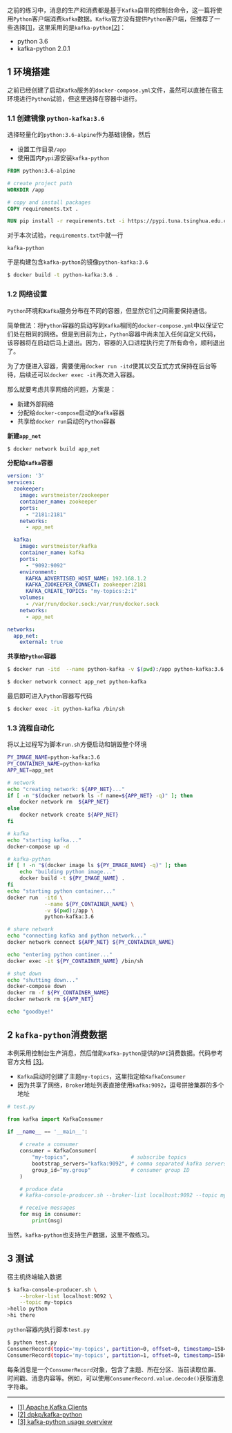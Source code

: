 之前的练习中，消息的生产和消费都是基于`Kafka`自带的控制台命令，这一篇将使用`Python`客户端消费`kafka`数据。`Kafka`官方没有提供`Python`客户端，但推荐了一些选择[[1]](#1)，这里采用的是`kafka-python`[[2]](#2)：

- python 3.6
- kafka-python 2.0.1

## 1 环境搭建

之前已经创建了启动`Kafka`服务的`docker-compose.yml`文件，虽然可以直接在宿主环境进行`Python`试验，但这里选择在容器中进行。

### 1.1 创建镜像 `python-kafka:3.6`

选择轻量化的`python:3.6-alpine`作为基础镜像，然后

- 设置工作目录`/app`
- 使用国内`Pypi`源安装`kafka-python`

```dockerfile
FROM python:3.6-alpine

# create project path
WORKDIR /app

# copy and install packages
COPY requirements.txt .

RUN pip install -r requirements.txt -i https://pypi.tuna.tsinghua.edu.cn/simple/
```

对于本次试验，`requirements.txt`中就一行

```
kafka-python
```

于是构建包含`kafka-python`的镜像`python-kafka:3.6`

```bash
$ docker build -t python-kafka:3.6 .
```

### 1.2 网络设置

`Python`环境和`Kafka`服务分布在不同的容器，但显然它们之间需要保持通信。

简单做法：将`Python`容器的启动写到`Kafka`相同的`docker-compose.yml`中以保证它们处在相同的网络。但是到目前为止，`Python`容器中尚未加入任何自定义代码，该容器将在启动后马上退出。因为，容器的入口进程执行完了所有命令，顺利退出了。

为了方便进入容器，需要使用`docker run -itd`使其以交互式方式保持在后台等待，后续还可以`docker exec -it`再次进入容器。

那么就要考虑共享网络的问题，方案是：

- 新建外部网络
- 分配给`docker-compose`启动的`Kafka`容器
- 共享给`docker run`启动的`Python`容器

**新建`app_net`**

```bash
$ docker network build app_net
```

**分配给`Kafka`容器**

```yml
version: '3'
services:
  zookeeper:
    image: wurstmeister/zookeeper
    container_name: zookeeper
    ports:
      - "2181:2181"
    networks:
      - app_net

  kafka:
    image: wurstmeister/kafka
    container_name: kafka
    ports:
      - "9092:9092"
    environment:
      KAFKA_ADVERTISED_HOST_NAME: 192.168.1.2
      KAFKA_ZOOKEEPER_CONNECT: zookeeper:2181
      KAFKA_CREATE_TOPICS: "my-topics:2:1"
    volumes:
      - /var/run/docker.sock:/var/run/docker.sock
    networks:
      - app_net

networks:
  app_net:
    external: true
```

**共享给`Python`容器**

```bash
$ docker run -itd  --name python-kafka -v $(pwd):/app python-kafka:3.6

$ docker network connect app_net python-kafka
```

最后即可进入`Python`容器写代码

```bash
$ docker exec -it python-kafka /bin/sh
```

### 1.3 流程自动化

将以上过程写为脚本`run.sh`方便启动和销毁整个环境

```bash
PY_IMAGE_NAME=python-kafka:3.6
PY_CONTAINER_NAME=python-kafka
APP_NET=app_net

# network
echo "creating network: ${APP_NET}..."
if [ -n "$(docker network ls -f name=${APP_NET} -q)" ]; then
    docker network rm  ${APP_NET}
else
    docker network create ${APP_NET}
fi

# kafka
echo "starting kafka..."
docker-compose up -d

# kafka-python
if [ ! -n "$(docker image ls ${PY_IMAGE_NAME} -q)" ]; then 
    echo "building python image..."
    docker build -t ${PY_IMAGE_NAME} .
fi
echo "starting python container..."
docker run  -itd \
            --name ${PY_CONTAINER_NAME} \
            -v $(pwd):/app \
            python-kafka:3.6

# share network
echo "connecting kafka and python network..."
docker network connect ${APP_NET} ${PY_CONTAINER_NAME}

echo "entering python continer..."
docker exec -it ${PY_CONTAINER_NAME} /bin/sh

# shut down
echo "shutting down..."
docker-compose down
docker rm -f ${PY_CONTAINER_NAME}
docker network rm ${APP_NET}

echo "goodbye!"
```

## 2 `kafka-python`消费数据

本例采用控制台生产消息，然后借助`kafka-python`提供的`API`消费数据。代码参考官方文档 [[3]](#3)。

- `Kafka`启动时创建了主题`my-topics`，这里指定给`KafkaConsumer`
- 因为共享了网络，`Broker`地址列表直接使用`kafka:9092`，逗号拼接集群的多个地址


```python
# test.py

from kafka import KafkaConsumer

if __name__ == '__main__': 
    
    # create a consumer
    consumer = KafkaConsumer(
        "my-topics",                    # subscribe topics
        bootstrap_servers="kafka:9092", # comma separated kafka servers list
        group_id="my.group"             # consumer group ID
    )

    # produce data
    # kafka-console-producer.sh --broker-list localhost:9092 --topic my-topics

    # receive messages
    for msg in consumer:
        print(msg)
```

当然，`kafka-python`也支持生产数据，这里不做练习。


## 3 测试

宿主机终端输入数据

```bash
$ kafka-console-producer.sh \
    --broker-list localhost:9092 \
    --topic my-topics
>hello python
>hi there
```

`python`容器内执行脚本`test.py`

```bash
$ python test.py
ConsumerRecord(topic='my-topics', partition=0, offset=0, timestamp=1584729767499, timestamp_type=0, key=None, value=b'hello python', headers=[], checksum=None, serialized_key_size=-1, serialized_value_size=12, serialized_header_size=-1)
ConsumerRecord(topic='my-topics', partition=1, offset=0, timestamp=1584729770865, timestamp_type=0, key=None, value=b'hi there', headers=[], checksum=None, serialized_key_size=-1, serialized_value_size=8, serialized_header_size=-1)
```

每条消息是一个`ConsumerRecord`对象，包含了主题、所在分区、当前读取位置、时间戳、消息内容等。例如，可以使用`ConsumerRecord.value.decode()`获取消息字符串。


---

- [[1] Apache Kafka Clients](https://cwiki.apache.org/confluence/display/KAFKA/Clients)<span id='1'></span>
- [[2] dpkp/kafka-python](https://github.com/dpkp/kafka-python)<span id='2'></span>
- [[3]  kafka-python usage overview](https://kafka-python.readthedocs.io/en/master/usage.html)<span id='3'></span>
